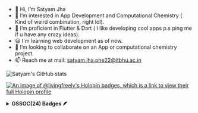- 👋 Hi, I’m Satyam Jha
- 👀 I’m interested in App Development and Computational Chemistry ( Kind of weird combination, right lol).
- 🌱 I’m proficient in  Flutter & Dart ( I like developing cool apps p.s ping me if u have any crazy ideas).
- 😃 I'm learning web development as of now.
- 💞️ I’m looking to collaborate on an App or computational chemistry project.
- 📫 Reach me at mail: satyam.jha.phe22@itbhu.ac.in

![Satyam's GitHub stats](https://github-readme-stats.vercel.app/api?username=may-tas&show_icons=true&theme=radical)

[![An image of @livingfreely's Holopin badges, which is a link to view their full Holopin profile](https://holopin.me/livingfreely)](https://holopin.io/@livingfreely)

<details>	
 <summary><b>GSSOC(24) Badges 🪶</b></summary><br>
<div style='display:flex; align-items:center; gap: 10px;' align='center'><a href="https://gssoc.girlscript.tech/leaderboard">
<img src="https://raw.githubusercontent.com/GSSoC24/Postman-Challenge/main/docs/assets/Postman%20White.png" width="100px" height="100px" />
  <img src="https://raw.githubusercontent.com/GSSoC24/Postman-Challenge/main/docs/assets/1.png" width="100px" height="100px" />
  <img src="https://raw.githubusercontent.com/GSSoC24/Postman-Challenge/main/docs/assets/2.png" width="100px" height="100px" />
  <img src="https://raw.githubusercontent.com/GSSoC24/Postman-Challenge/main/docs/assets/3.png" width="100px" height="100px" />
  <img src="https://raw.githubusercontent.com/GSSoC24/Postman-Challenge/main/docs/assets/5.png" width="100px" height="100px" />
  <img src="https://raw.githubusercontent.com/GSSoC24/Postman-Challenge/main/docs/assets/6.png" width="105px" height="105px" />
  <img src="https://raw.githubusercontent.com/GSSoC24/Contributor/refs/heads/main/assets/Git%20Explorer.png" width="100px" height="100px" />
  </a>
</div>
</details>
